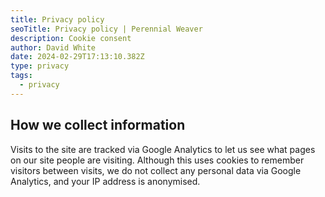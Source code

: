 ```yaml
---
title: Privacy policy
seoTitle: Privacy policy | Perennial Weaver
description: Cookie consent
author: David White
date: 2024-02-29T17:13:10.382Z
type: privacy
tags:
  - privacy
---
```

## How we collect information

Visits to the site are tracked via Google Analytics to let us see what pages on our site people are visiting. Although this uses cookies to remember visitors between visits, we do not collect any personal data via Google Analytics, and your IP address is anonymised.
